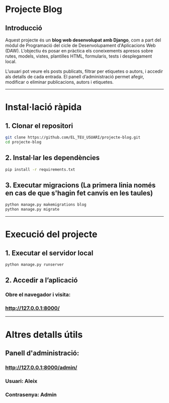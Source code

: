 # Projecte Blog

## Introducció

Aquest projecte és un **blog web desenvolupat amb Django**, com a part del mòdul de Programació del cicle de Desenvolupament d'Aplicacions Web (DAW). L’objectiu és posar en pràctica els coneixements apresos sobre rutes, models, vistes, plantilles HTML, formularis, tests i desplegament local.

L’usuari pot veure els posts publicats, filtrar per etiquetes o autors, i accedir als detalls de cada entrada. El panell d’administració permet afegir, modificar o eliminar publicacions, autors i etiquetes.

---

# Instal·lació ràpida

## 1. Clonar el repositori


```bash
git clone https://github.com/EL_TEU_USUARI/projecte-blog.git
cd projecte-blog
```


## 2. Instal·lar les dependències
```bash
pip install -r requirements.txt
```

## 3. Executar migracions (La primera linia només en cas de que s'hagin fet canvis en les taules)
```bash
python manage.py makemigrations blog
python manage.py migrate
```

---

# Execució del projecte

## 1. Executar el servidor local
```bash
python manage.py runserver
```

## 2. Accedir a l’aplicació
### Obre el navegador i visita:
### http://127.0.0.1:8000/

---

# Altres detalls útils

## Panell d'administració:
### http://127.0.0.1:8000/admin/
### Usuari: Aleix
### Contrasenya: Admin
